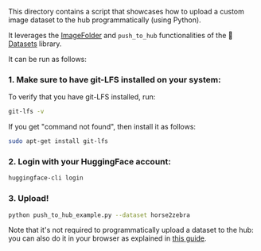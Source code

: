 This directory contains a script that showcases how to upload a custom image dataset to the hub programmatically (using Python).

It leverages the [ImageFolder](https://huggingface.co/docs/datasets/v2.0.0/en/image_process#imagefolder) and `push_to_hub`
functionalities of the 🤗 [Datasets](https://huggingface.co/docs/datasets/index) library. 

It can be run as follows:

### 1. Make sure to have git-LFS installed on your system:
To verify that you have git-LFS installed, run:

```bash
git-lfs -v
```

If you get "command not found", then install it as follows:

```bash
sudo apt-get install git-lfs
```

### 2. Login with your HuggingFace account:
 
```bash
huggingface-cli login
```

### 3. Upload!

```bash
python push_to_hub_example.py --dataset horse2zebra
````

Note that it's not required to programmatically upload a dataset to the hub: you can also do it in your browser as explained in [this guide](https://huggingface.co/docs/datasets/upload_dataset).
